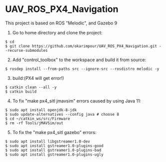 # UAV_ROS_PX4_Navigation
This project is based on ROS "Melodic", and Gazebo 9

1. Go to home directory and clone the project:
```
$ cd
$ git clone https://github.com/okarimpour/UAV_ROS_PX4_Navigation.git --recurse-submodules 
```
2. Add "control_toolbox" to the workspace and build it from source:
```
$ rosdep install --from-paths src --ignore-src --rosdistro melodic -y
```
3. build:(PX4 will get error!)
```
$ catkin clean --all -y
$ catkin build
```
4. To fix "make px4_sitl jmavsim" errors caused by using Java 11:
```
$ sudo apt install openjdk-8-jdk
$ sudo update-alternatives --config java # choose 8
$ cd ~/catkin_ws/src/Firmware
$ rm -rf Tools/jMAVSim/out
```
5. To fix the "make px4_sitl gazebo" errors:
```
$ sudo apt install libgstreamer1.0-dev
$ sudo apt install gstreamer1.0-plugins-good
$ sudo apt install gstreamer1.0-plugins-bad
$ sudo apt install gstreamer1.0-plugins-ugly
```
